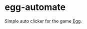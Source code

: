 # egg-automate

Simple auto clicker for the game [Egg](https://store.steampowered.com/app/2784840/Egg/).

